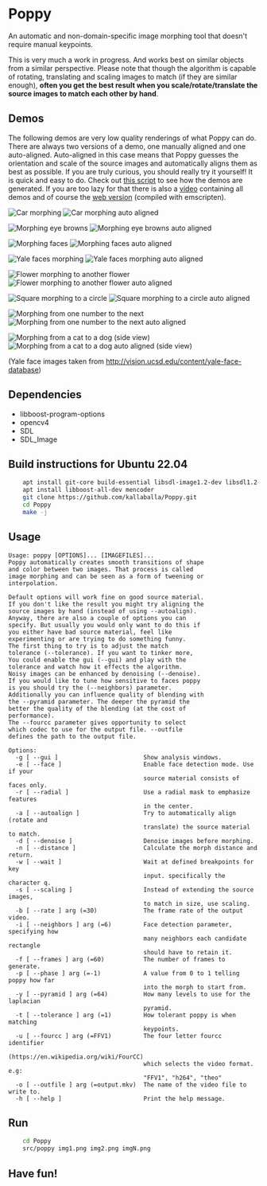 # Poppy
An automatic and non-domain-specific image morphing tool that doesn't require manual keypoints.

This is very much a work in progress. And works best on similar objects from a similar perspective.
Please note that though the algorithm is capable of rotating, translating and scaling images to match (if they are similar enough), **often you get the best result when you scale/rotate/translate the source images to match each other by hand**.

## Demos
The following demos are very low quality renderings of what Poppy can do. There are always two versions of a demo, one manually aligned and one auto-aligned. Auto-aligned in this case means that Poppy guesses the orientation and scale of the source images and automatically aligns them as best as possible. If you are truly curious, you should really try it yourself! It is quick and easy to do. Check out [this script](https://github.com/kallaballa/Poppy/blob/main/make_demos.sh) to see how the demos are generated. If you are too lazy for that there is also a [video](https://vimeo.com/679551761) containing all demos and of course the [web version](https://viel-zu.org/poppy/) (compiled with emscripten).

![Car morphing](https://github.com/kallaballa/Poppy/blob/main/demo/cars.gif?raw=true)
![Car morphing auto aligned](https://github.com/kallaballa/Poppy/blob/main/demo/cars-a.gif?raw=true)

![Morphing eye browns](https://github.com/kallaballa/Poppy/blob/main/demo/browns.gif?raw=true)
![Morphing eye browns auto aligned](https://github.com/kallaballa/Poppy/blob/main/demo/browns-a.gif?raw=true)

![Morphing faces](https://github.com/kallaballa/Poppy/blob/main/demo/faces.gif?raw=true)
![Morphing faces auto aligned](https://github.com/kallaballa/Poppy/blob/main/demo/faces-a.gif?raw=true)

![Yale faces morphing](https://github.com/kallaballa/Poppy/blob/main/demo/yalefaces.gif?raw=true)
![Yale faces morphing auto aligned](https://github.com/kallaballa/Poppy/blob/main/demo/yalefaces-a.gif?raw=true)

![Flower morphing to another flower](https://github.com/kallaballa/Poppy/blob/main/demo/flowers.gif?raw=true)
![Flower morphing to another flower auto aligned](https://github.com/kallaballa/Poppy/blob/main/demo/flowers-a.gif?raw=true)

![Square morphing to a circle](https://github.com/kallaballa/Poppy/blob/main/demo/squarecircle.gif?raw=true)
![Square morphing to a circle auto aligned](https://github.com/kallaballa/Poppy/blob/main/demo/squarecircle-a.gif?raw=true)

![Morphing from one number to the next](https://github.com/kallaballa/Poppy/blob/main/demo/numbers.gif?raw=true)
![Morphing from one number to the next auto aligned](https://github.com/kallaballa/Poppy/blob/main/demo/numbers-a.gif?raw=true)

![Morphing from a cat to a dog (side view)](https://github.com/kallaballa/Poppy/blob/main/demo/catdog.gif?raw=true)
![Morphing from a cat to a dog auto aligned (side view)](https://github.com/kallaballa/Poppy/blob/main/demo/catdog-a.gif?raw=true)

(Yale face images taken from http://vision.ucsd.edu/content/yale-face-database)

## Dependencies
* libboost-program-options
* opencv4
* SDL
* SDL_Image

## Build instructions for Ubuntu 22.04

```bash
    apt install git-core build-essential libsdl-image1.2-dev libsdl1.2-dev libopencv-dev
    apt install libboost-all-dev mencoder
    git clone https://github.com/kallaballa/Poppy.git
    cd Poppy
    make -j
```

## Usage

```
Usage: poppy [OPTIONS]... [IMAGEFILES]...
Poppy automatically creates smooth transitions of shape
and color between two images. That process is called 
image morphing and can be seen as a form of tweening or
interpolation.

Default options will work fine on good source material.
If you don't like the result you might try aligning the
source images by hand (instead of using --autoalign). 
Anyway, there are also a couple of options you can
specify. But usually you would only want to do this if
you either have bad source material, feel like
experimenting or are trying to do something funny.
The first thing to try is to adjust the match
tolerance (--tolerance). If you want to tinker more,
You could enable the gui (--gui) and play with the
tolerance and watch how it effects the algorithm.
Noisy images can be enhanced by denoising (--denoise).
If you would like to tune how sensitive to faces poppy
is you should try the (--neighbors) parameter. 
Additionally you can influence quality of blending with
the --pyramid parameter. The deeper the pyramid the
better the quality of the blending (at the cost of 
performance).
The --fourcc parameter gives opportunity to select
which codec to use for the output file. --outfile
defines the path to the output file.

Options:
  -g [ --gui ]                        Show analysis windows.
  -e [ --face ]                       Enable face detection mode. Use if your 
                                      source material consists of faces only.
  -r [ --radial ]                     Use a radial mask to emphasize features 
                                      in the center.
  -a [ --autoalign ]                  Try to automatically align (rotate and 
                                      translate) the source material to match.
  -d [ --denoise ]                    Denoise images before morphing.
  -n [ --distance ]                   Calculate the morph distance and return.
  -w [ --wait ]                       Wait at defined breakpoints for key 
                                      input. specifically the character q.
  -s [ --scaling ]                    Instead of extending the source images, 
                                      to match in size, use scaling.
  -b [ --rate ] arg (=30)             The frame rate of the output video.
  -i [ --neighbors ] arg (=6)         Face detection parameter, specifying how 
                                      many neighbors each candidate rectangle 
                                      should have to retain it.
  -f [ --frames ] arg (=60)           The number of frames to generate.
  -p [ --phase ] arg (=-1)            A value from 0 to 1 telling poppy how far
                                      into the morph to start from.
  -y [ --pyramid ] arg (=64)          How many levels to use for the laplacian 
                                      pyramid.
  -t [ --tolerance ] arg (=1)         How tolerant poppy is when matching 
                                      keypoints.
  -u [ --fourcc ] arg (=FFV1)         The four letter fourcc identifier 
                                      (https://en.wikipedia.org/wiki/FourCC) 
                                      which selects the video format. e.g: 
                                      "FFV1", "h264", "theo"
  -o [ --outfile ] arg (=output.mkv)  The name of the video file to write to.
  -h [ --help ]                       Print the help message.
```

## Run

```bash
    cd Poppy
    src/poppy img1.png img2.png imgN.png
```

## Have fun!
